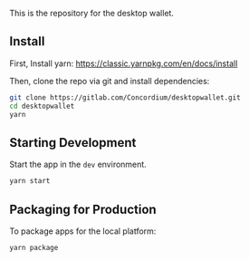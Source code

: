 This is the repository for the desktop wallet.

## Install

First, Install yarn: https://classic.yarnpkg.com/en/docs/install

Then, clone the repo via git and install dependencies:

```bash
git clone https://gitlab.com/Concordium/desktopwallet.git
cd desktopwallet
yarn
```

## Starting Development

Start the app in the `dev` environment.

```bash
yarn start
```

## Packaging for Production

To package apps for the local platform:

```bash
yarn package
```
